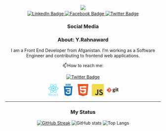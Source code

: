 

<!--
**yasinrahnaward/yasinrahnaward** is a ✨ _special_ ✨ repository because its `README.md` (this file) appears on your GitHub profile.

Here are some ideas to get you started:

- 🔭 I’m currently working on ...
- 🌱 I’m currently learning ...
- 👯 I’m looking to collaborate on ...
- 🤔 I’m looking for help with ...
- 💬 Ask me about ...
- 📫 How to reach me: ...
- 😄 Pronouns: ...
- ⚡ Fun fact: ...


- 🌱 I’m currently learning ...
- 👯 I’m looking to collaborate on ...
- 🤔 I’m looking for help with ...

- 📫 How to reach me: ...

![Yasin Rahnaward github stats](https://github-readme-stats.vercel.app/api?username=yasinrahnaward&show_icons=true&hide_border=true)
-->
<div id="header" align="center">
  <img src="https://media.giphy.com/media/17b875GGvV9m9sLmNc/giphy.gif" width="100"/>
</div>

<div id="badges" align="center">
  <a href="www.linkedin.com/in/yasin-rahnaward-b7bbb9234">
    <img src="https://img.shields.io/badge/LinkedIn-blue?style=for-the-badge&logo=linkedin&logoColor=white" alt="LinkedIn Badge"/>
  </a>
  <a href="shasa Doweeda">
    <img src="https://img.shields.io/badge/facebook-red?style=for-the-badge&logo=facebook&logoColor=white" alt="Facebook Badge"/>
  </a>
  <a href="https://twitter.com/YRahnaward110">
    <img src="https://img.shields.io/badge/Twitter-blue?style=for-the-badge&logo=twitter&logoColor=white" alt="Twitter Badge"/>
  </a>
  <h3>Social Media</h3>
   <h3>About: Y.Rahnaward</h3>
</div>

<div align="center" >
I am a Front End Developer from Afganistan. I’m working as a Software Engineer and contributing to frontend web applications.

 :mailbox:How to reach me: <div id="badges" >
  <a href="https://twitter.com/YRahnaward110">
    <img src="https://img.shields.io/badge/Twitter-blue?style=for-the-badge&logo=twitter&logoColor=white" alt="Twitter Badge"/>
  </a>
</div>
</div>

<div align="center">
  <img src="https://github.com/devicons/devicon/blob/master/icons/react/react-original-wordmark.svg" title="React" alt="React" width="40" height="40"/>&nbsp;
  <img src="https://github.com/devicons/devicon/blob/master/icons/css3/css3-plain-wordmark.svg"  title="CSS3" alt="CSS" width="40" height="40"/>&nbsp;
  <img src="https://github.com/devicons/devicon/blob/master/icons/html5/html5-original.svg" title="HTML5" alt="HTML" width="40" height="40"/>&nbsp;
  <img src="https://github.com/devicons/devicon/blob/master/icons/javascript/javascript-original.svg" title="JavaScript" alt="JavaScript" width="40" height="40"/>&nbsp;
  <img src="https://github.com/devicons/devicon/blob/master/icons/git/git-original-wordmark.svg" title="Git" **alt="Git" width="40" height="40"/>
</div>

---
<div align="center">
  <h3>My Status</h3>

[![GitHub Streak](http://github-readme-streak-stats.herokuapp.com?user=yasinrahnaward&theme=dark&hide_border=true)](https://git.io/streak-stats)
![GitHub stats](https://github-readme-stats.vercel.app/api?username=yasinrahnaward&show_icons=true&theme=tokyonight)
![Top Langs](https://github-readme-stats.vercel.app/api/top-langs/?username=yasinrahnaward&theme=tokyonight)
</div>

